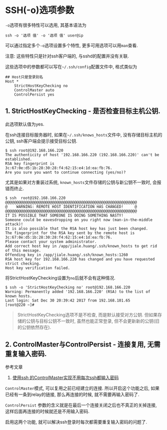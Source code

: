 # SSH(-o)选项参数

`-o`选项有很多特性可以选用, 其基本语法为

`ssh -o '选项 值' -o '选项 值' user@ip`

可以通过指定多个`-o`选项设置多个特性, 更多可用选项可以用`man`查看.

注意: 这些特性只是针对ssh客户端的, 与sshd的配置并没有关联.

这些选项中的参数都可以写在`~/.ssh/config`配置文件中, 格式类似为

```
## Host只是登录别名
Host *
    StrictHostKeyChecking no
    ControlMaster auto
    ControlPersist yes
```

## 1. StrictHostKeyChecking - 是否检查目标主机公钥.

此选项默认值为yes.

在ssh连接目标服务器时, 如果在`~/.ssh/knows_hosts`文件中, 没有存储目标主机的公钥, ssh客户端会提示接受目标公钥. 

```
$ ssh root@192.168.166.220
The authenticity of host '192.168.166.220 (192.168.166.220)' can't be established.
RSA key fingerprint is 3c:67:0e:d5:1b:28:30:28:f4:62:15:e4:1d:ea:fb:76.
Are you sure you want to continue connecting (yes/no)? 
```

尤其是如果对方重装过系统, `known_hosts`文件存储的公钥与新公钥不一致时, 会报错而终止.

```
$ ssh  root@192.168.166.220
@@@@@@@@@@@@@@@@@@@@@@@@@@@@@@@@@@@@@@@@@@@@@@@@@@@@@@@@@@@
@    WARNING: REMOTE HOST IDENTIFICATION HAS CHANGED!     @
@@@@@@@@@@@@@@@@@@@@@@@@@@@@@@@@@@@@@@@@@@@@@@@@@@@@@@@@@@@
IT IS POSSIBLE THAT SOMEONE IS DOING SOMETHING NASTY!
Someone could be eavesdropping on you right now (man-in-the-middle attack)!
It is also possible that the RSA host key has just been changed.
The fingerprint for the RSA key sent by the remote host is
3c:67:0e:d5:1b:28:30:28:f4:62:15:e4:1d:ea:fb:76.
Please contact your system administrator.
Add correct host key in /app/jiale.huang/.ssh/known_hosts to get rid of this message.
Offending key in /app/jiale.huang/.ssh/known_hosts:1260
RSA host key for 192.168.166.220 has changed and you have requested strict checking.
Host key verification failed.
```

将StrictHostKeyChecking设置为`no`后就不会有这种情况.

```
$ ssh -o 'StrictHostKeyChecking no' root@192.168.166.220
Warning: Permanently added '192.168.166.220' (RSA) to the list of known hosts.
Last login: Sat Dec 30 20:39:42 2017 from 192.168.101.65
[root@220 ~]# 
```

> StrictHostKeyChecking选项不是不检查, 而是默认接受对方公钥. 但如果存储的公钥与目标公钥不一致时, 虽然也能正常登录, 但不会更新新的公钥(旧的公钥依然存在).

## 2. ControlMaster与ControlPersist - 连接复用, 无需重复输入密码.

参考文章

1. [使用ssh 的ControlMaster实现不用每次ssh都输入密码](https://www.jianshu.com/p/7e43fa159851)

`ControlMaster`模式, 可以复用之前已经建立的连接. 所以开启这个功能之后, 如果已经有一条到relay的链接, 那么再连接的时候, 就不需要再输入密码了. 

`ControlPersist` 参数的含义就是在最后一个连接关闭之后也不真正的关掉连接, 这样后面再连接的时候就还是不用输入密码. 

启用这两个功能, 就可以解决ssh登录时每次都需要重复输入密码的问题了. 
